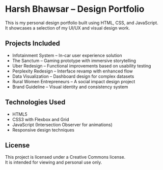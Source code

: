 # Harsh Bhawsar – Design Portfolio

This is my personal design portfolio built using HTML, CSS, and JavaScript.  
It showcases a selection of my UI/UX and visual design work.

## Projects Included
- Infotainment System – In-car user experience solution
- The Sanctum – Gaming prototype with immersive storytelling
- Uber Redesign – Functional improvements based on usability testing
- Perplexity Redesign – Interface revamp with enhanced flow
- Data Visualization – Dashboard design for complex datasets
- Rural Women Entrepreneurs – A social impact design project
- Brand Guideline – Visual identity and consistency system

## Technologies Used
- HTML5  
- CSS3 with Flexbox and Grid  
- JavaScript (Intersection Observer for animations)  
- Responsive design techniques  

## License
This project is licensed under a Creative Commons license.  
It is intended for viewing and personal use only.
